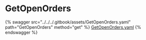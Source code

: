 # GetOpenOrders

{% swagger src="../../../.gitbook/assets/GetOpenOrders.yaml" path="GetOpenOrders" method="get" %}
[GetOpenOrders.yaml](../../../.gitbook/assets/GetOpenOrders.yaml)
{% endswagger %}
